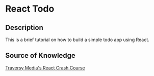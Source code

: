 # React Todo

## Description

This is a brief tutorial on how to build a simple todo app using React.

## Source of Knowledge

[Traversy Media's React Crash Course](https://www.youtube.com/watch?v=sBws8MSXN7A)
